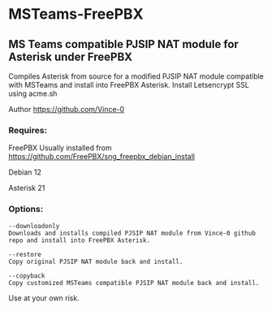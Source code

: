 # MSTeams-FreePBX
## MS Teams compatible PJSIP NAT module for Asterisk under FreePBX

Compiles Asterisk from source for a modified PJSIP NAT module compatible with MSTeams and install into FreePBX Asterisk.
Install Letsencrypt SSL using acme.sh
  
Author https://github.com/Vince-0

### Requires: 
FreePBX 
Usually installed from https://github.com/FreePBX/sng_freepbx_debian_install

Debian 12

Asterisk 21

### Options:
```
--downloadonly
Downloads and installs compiled PJSIP NAT module from Vince-0 github repo and install into FreePBX Asterisk.

--restore
Copy original PJSIP NAT module back and install.

--copyback
Copy customized MSTeams compatible PJSIP NAT module back and install.
```

Use at your own risk.
